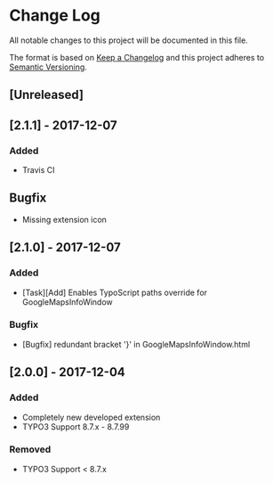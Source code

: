 # Change Log
All notable changes to this project will be documented in this file.

The format is based on [Keep a Changelog](http://keepachangelog.com/en/1.0.0/)
and this project adheres to [Semantic Versioning](http://semver.org/spec/v2.0.0.html).

## [Unreleased]

## [2.1.1] - 2017-12-07
### Added
- Travis CI

## Bugfix
- Missing extension icon

## [2.1.0] - 2017-12-07
### Added
- [Task][Add] Enables TypoScript paths override for GoogleMapsInfoWindow

### Bugfix
- [Bugfix] redundant bracket '}' in GoogleMapsInfoWindow.html

## [2.0.0] - 2017-12-04
### Added
- Completely new developed extension
- TYPO3 Support 8.7.x - 8.7.99

### Removed
- TYPO3 Support < 8.7.x
